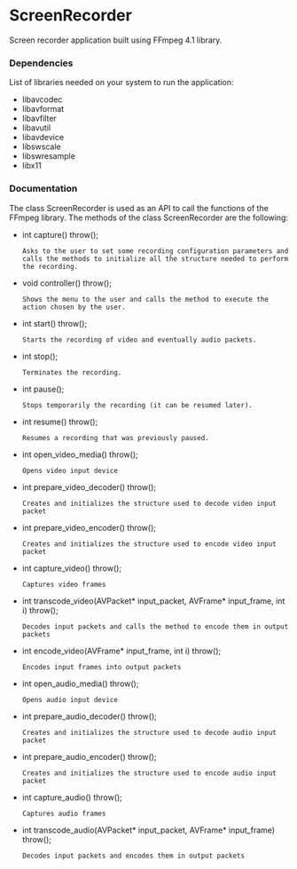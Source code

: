 # ScreenRecorder
Screen recorder application built using FFmpeg 4.1 library.

### Dependencies
List of libraries needed on your system to run the application:
- libavcodec
- libavformat
- libavfilter
- libavutil
- libavdevice
- libswscale
- libswresample
- libx11

### Documentation
The class ScreenRecorder is used as an API to call the functions of the FFmpeg library. The methods of the class ScreenRecorder are the following:
- int capture() throw();

    `Asks to the user to set some recording configuration parameters and calls the methods to initialize all the structure needed to perform the recording.`

- void controller() throw();

    `Shows the menu to the user and calls the method to execute the action chosen by the user.`

- int start() throw();

    `Starts the recording of video and eventually audio packets.`
  
- int stop();

    `Terminates the recording.`

- int pause();

    `Stops temporarily the recording (it can be resumed later).`

- int resume() throw();

    `Resumes a recording that was previously paused.`

- int open_video_media() throw();

    `Opens video input device`

- int prepare_video_decoder() throw();

    `Creates and initializes the structure used to decode video input packet`

- int prepare_video_encoder() throw();

    `Creates and initializes the structure used to encode video input packet`

- int capture_video() throw();

    `Captures video frames`

- int transcode_video(AVPacket* input_packet, AVFrame* input_frame, int i) throw();

    `Decodes input packets and calls the method to encode them in output packets`
    
- int encode_video(AVFrame* input_frame, int i) throw();

    `Encodes input frames into output packets`

- int open_audio_media() throw();

    `Opens audio input device`

- int prepare_audio_decoder() throw();

    `Creates and initializes the structure used to decode audio input packet`    

- int prepare_audio_encoder() throw();

    `Creates and initializes the structure used to encode audio input packet`

- int capture_audio() throw();

    `Captures audio frames`

- int transcode_audio(AVPacket* input_packet, AVFrame* input_frame) throw();

    `Decodes input packets and encodes them in output packets`








